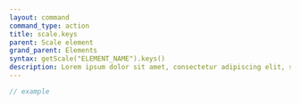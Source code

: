 ```yaml
---
layout: command
command_type: action
title: scale.keys
parent: Scale element
grand_parent: Elements
syntax: getScale("ELEMENT_NAME").keys()
description: Lorem ipsum dolor sit amet, consectetur adipiscing elit, sed do eiusmod tempor incididunt ut labore et dolore magna aliqua. Ut enim ad minim veniam, quis nostrud exercitation ullamco laboris nisi ut aliquip ex ea commodo consequat.
---
```


```javascript
// example
```